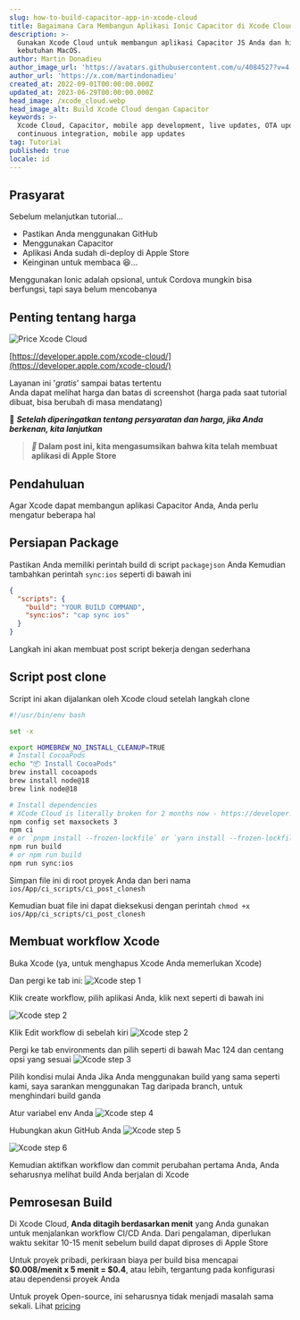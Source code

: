 ```yaml
---
slug: how-to-build-capacitor-app-in-xcode-cloud
title: Bagaimana Cara Membangun Aplikasi Ionic Capacitor di Xcode Cloud
description: >-
  Gunakan Xcode Cloud untuk membangun aplikasi Capacitor JS Anda dan hindari
  kebutuhan MacOS.
author: Martin Donadieu
author_image_url: 'https://avatars.githubusercontent.com/u/4084527?v=4'
author_url: 'https://x.com/martindonadieu'
created_at: 2022-09-01T00:00:00.000Z
updated_at: 2023-06-29T00:00:00.000Z
head_image: /xcode_cloud.webp
head_image_alt: Build Xcode Cloud dengan Capacitor
keywords: >-
  Xcode Cloud, Capacitor, mobile app development, live updates, OTA updates,
  continuous integration, mobile app updates
tag: Tutorial
published: true
locale: id
---
```


## Prasyarat

Sebelum melanjutkan tutorial...

-   Pastikan Anda menggunakan GitHub
-   Menggunakan Capacitor
-   Aplikasi Anda sudah di-deploy di Apple Store
-   Keinginan untuk membaca 😆...

Menggunakan Ionic adalah opsional, untuk Cordova mungkin bisa berfungsi, tapi saya belum mencobanya

## Penting tentang harga

![Price Xcode Cloud](/xcode_cloud_price.webp)

[https://developer.apple.com/xcode-cloud/](https://developer.apple.com/xcode-cloud/)

Layanan ini '_gratis_' sampai batas tertentu  
Anda dapat melihat harga dan batas di screenshot (harga pada saat tutorial dibuat, bisa berubah di masa mendatang)

🔴 **_Setelah diperingatkan tentang persyaratan dan harga, jika Anda berkenan, kita lanjutkan_**

> **_📣_ Dalam post ini, kita mengasumsikan bahwa kita telah membuat aplikasi di Apple Store**

## Pendahuluan

Agar Xcode dapat membangun aplikasi Capacitor Anda, Anda perlu mengatur beberapa hal

## Persiapan Package

Pastikan Anda memiliki perintah build di script `packagejson` Anda
Kemudian tambahkan perintah `sync:ios` seperti di bawah ini

```json
{
  "scripts": {
    "build": "YOUR BUILD COMMAND",
    "sync:ios": "cap sync ios"
  }
}
```
Langkah ini akan membuat post script bekerja dengan sederhana

## Script post clone
Script ini akan dijalankan oleh Xcode cloud setelah langkah clone

```bash
#!/usr/bin/env bash

set -x

export HOMEBREW_NO_INSTALL_CLEANUP=TRUE
# Install CocoaPods
echo "📦 Install CocoaPods"
brew install cocoapods
brew install node@18
brew link node@18

# Install dependencies
# XCode Cloud is literally broken for 2 months now - https://developer.apple.com/forums/thread/738136?answerId=774510022#774510022
npm config set maxsockets 3
npm ci
# or `pnpm install --frozen-lockfile` or `yarn install --frozen-lockfile` or bun install
npm run build 
# or npm run build
npm run sync:ios
```

Simpan file ini di root proyek Anda dan beri nama `ios/App/ci_scripts/ci_post_clonesh`

Kemudian buat file ini dapat dieksekusi dengan perintah `chmod +x ios/App/ci_scripts/ci_post_clonesh`

## Membuat workflow Xcode

Buka Xcode (ya, untuk menghapus Xcode Anda memerlukan Xcode)

Dan pergi ke tab ini:
![Xcode step 1](/xcode_step_1.webp)

Klik create workflow, pilih aplikasi Anda, klik next seperti di bawah ini

![Xcode step 2](/xcode_step_2.webp)

Klik Edit workflow di sebelah kiri
![Xcode step 2](/xcode_step_3.webp)

Pergi ke tab environments dan pilih seperti di bawah Mac 124 dan centang opsi yang sesuai
![Xcode step 3](/xcode_step_3.webp)

Pilih kondisi mulai Anda
Jika Anda menggunakan build yang sama seperti kami, saya sarankan menggunakan Tag daripada branch, untuk menghindari build ganda

Atur variabel env Anda
![Xcode step 4](/xcode_step_4.webp)

Hubungkan akun GitHub Anda
![Xcode step 5](/xcode_step_5.webp)

![Xcode step 6](/xcode_step_6.webp)

Kemudian aktifkan workflow dan commit perubahan pertama Anda, Anda seharusnya melihat build Anda berjalan di Xcode

## **Pemrosesan Build**

Di Xcode Cloud, **Anda ditagih berdasarkan menit** yang Anda gunakan untuk menjalankan workflow CI/CD Anda. Dari pengalaman, diperlukan waktu sekitar 10-15 menit sebelum build dapat diproses di Apple Store

Untuk proyek pribadi, perkiraan biaya per build bisa mencapai **$0.008/menit x 5 menit = $0.4**, atau lebih, tergantung pada konfigurasi atau dependensi proyek Anda

Untuk proyek Open-source, ini seharusnya tidak menjadi masalah sama sekali. Lihat [pricing](https://githubcom/pricing/)